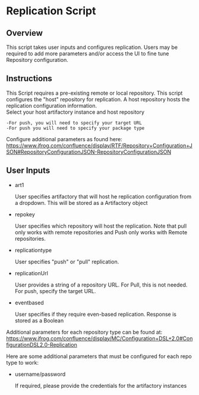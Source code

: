 Replication Script
==================

Overview
--------

This script takes user inputs and configures replication.  Users may be required to add more parameters and/or access the UI to fine tune Repository configuration. 


Instructions
------------

This Script requires a pre-existing remote or local repository.
This script configures the "host" repository for replication.  A host repository hosts the replication configuration information.  
Select your host artifactory instance and host repository
	
	-For push, you will need to specify your target URL
	-For push you will need to specify your package type

Configure additional parameters as found here:
https://www.jfrog.com/confluence/display/RTF/Repository+Configuration+JSON#RepositoryConfigurationJSON-RepositoryConfigurationJSON


User Inputs
-----------

- art1

  User specifies artifactory that will host he replication configuration from a dropdown.  This will be stored as a Artifactory object

- repokey

  User specifies which repository will host the replication. Note that pull only works with remote repositories and Push only works with Remote repositories.

- replicationtype

  User specifies "push" or "pull" replication.

- replicationUrl

  User provides a string of a repository URL.  For Pull, this is not needed.  For push, specify the target URL.

- eventbased

  User specifies if they require even-based replication.  Response is stored as a Boolean

Additional parameters for each repository type can be found at: https://www.jfrog.com/confluence/display/MC/Configuration+DSL+2.0#ConfigurationDSL2.0-Replication

Here are some additional parameters that must be configured for each repo type to work:

- username/password

  If required, please provide the credentials for the artifactory instances
